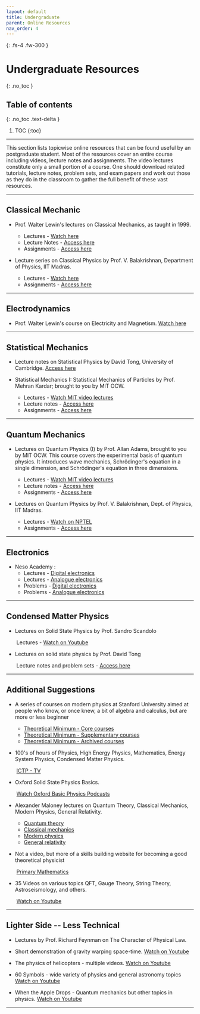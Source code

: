 ```yaml
---
layout: default
title: Undergraduate
parent: Online Resources
nav_order: 4
---
```


{: .fs-4 .fw-300 }

# Undergraduate Resources

{: .no_toc }

## Table of contents
{: .no_toc .text-delta }

1. TOC
{:toc}

---

This section lists topicwise online resources that can be found useful by an postgraduate student. Most of the resources cover an entire course including videos, lecture notes and assignments. The video lectures constitute only a small portion of a course. One should download related tutorials, lecture notes, problem sets, and exam papers and work out those as they do in the classroom to gather the full benefit of these vast resources.


---
## Classical Mechanic

- Prof. Walter Lewin&#39;s lectures on Classical Mechanics, as taught in 1999.
    - Lectures - [Watch here](https://ocw.aprende.org/courses/physics/8-01-physics-i-classical-mechanics-fall-1999/video-lectures)
    - Lecture Notes - [Access here](https://ocw.aprende.org/courses/physics/8-01-physics-i-classical-mechanics-fall-1999/lecture-notes/)
    - Assignments - [Access here](https://ocw.aprende.org/courses/physics/8-01-physics-i-classical-mechanics-fall-1999/assignments/)

- Lecture series on Classical Physics by Prof. V. Balakrishnan, Department of Physics, IIT Madras.
    - Lectures - [Watch here](https://nptel.ac.in/courses/122/106/122106027/#watch)
    - Assignments - [Access here](https://nptel.ac.in/courses/122/106/122106027/#downloads)

---
## Electrodynamics

- Prof. Walter Lewin&#39;s course on Electricity and Magnetism.
[Watch here](http://videolectures.net/mit802s02_electricity_magnetism/)

---
## Statistical Mechanics

- Lecture notes on Statistical Physics by David Tong, University of Cambridge. [Access here](http://www.damtp.cam.ac.uk/user/tong/statphys/sp.pdf)

- Statistical Mechanics I: Statistical Mechanics of Particles by Prof. Mehran Kardar; brought to you by MIT OCW.


    - Lectures - [Watch MIT video lectures](https://ocw.mit.edu/courses/physics/8-333-statistical-mechanics-i-statistical-mechanics-of-particles-fall-2013/video-lectures)
    - Lecture notes - [Access here](https://ocw.mit.edu/courses/physics/8-333-statistical-mechanics-i-statistical-mechanics-of-particles-fall-2013/lecture-notes)
    - Assignments - [Access here](https://ocw.mit.edu/courses/physics/8-333-statistical-mechanics-i-statistical-mechanics-of-particles-fall-2013/assignments)

---
## Quantum Mechanics

- Lectures on Quantum Physics (I) by Prof. Allan Adams, brought to you by MIT OCW. This course covers the experimental basis of quantum physics. It introduces wave mechanics, Schrödinger&#39;s equation in a single dimension, and Schrödinger&#39;s equation in three dimensions.


    - Lectures - [Watch MIT video lectures](https://ocw.mit.edu/courses/physics/8-04-quantum-physics-i-spring-2013/lecture-videos)
    - Lecture notes - [Access here](https://ocw.mit.edu/courses/physics/8-04-quantum-physics-i-spring-2013/lecture-notes)
    - Assignments - [Access here](https://ocw.mit.edu/courses/physics/8-04-quantum-physics-i-spring-2013/assignments)

- Lectures on Quantum Physics by Prof. V. Balakrishnan, Dept. of Physics, IIT Madras.
    - Lectures - [Watch on NPTEL](https://nptel.ac.in/courses/122/106/122106034/#video)
    - Assignments - [Access here](https://nptel.ac.in/courses/122/106/122106034/#downloads)

---
## Electronics

- Neso Academy :
  - Lectures - [Digital electronics](http://www.nesoacademy.org/electronics-engineering/digital-electronics/digital)
  - Lectures - [Analogue electronics](http://www.nesoacademy.org/electronics-engineering/analog-electronics/analog)
  - Problems - [Digital electronics](http://www.nesoacademy.org/electronics-engineering/digital-electronics/homework/homework-digital-main)
  - Problems - [Analogue electronics](http://www.nesoacademy.org/electronics#)

---
## Condensed Matter Physics

- Lectures on Solid State Physics by Prof. Sandro Scandolo


&nbsp;&nbsp;&nbsp;&nbsp;&nbsp;&nbsp;
Lectures - [Watch on Youtube](https://www.youtube.com/playlist?list=PLp0hSY2uBeP_IL61cNFAjOvdd4qXVujlM)
- Lectures on solid state physics by Prof. David Tong

&nbsp;&nbsp;&nbsp;&nbsp;&nbsp;&nbsp;
Lecture notes and problem sets - [Access here](http://www.damtp.cam.ac.uk/user/tong/solidstate.html)


---
## Additional Suggestions

- A series of courses on modern physics at Stanford University aimed at people who know, or once knew, a bit of algebra and calculus, but are more or less beginner
  - [Theoretical Minimum - Core courses](http://theoreticalminimum.com/courses)
  - [Theoretical Minimum - Supplementary courses](http://theoreticalminimum.com/courses/supplemental)
  - [Theoretical Minimum - Archived courses](http://theoreticalminimum.com/courses/archive)

- 100&#39;s of hours of Physics, High Energy Physics, Mathematics, Energy System Physics, Condensed Matter Physics.

&nbsp;&nbsp;&nbsp;&nbsp;&nbsp;&nbsp;
[ICTP - TV](http://www.ictp.tv/)

- Oxford Solid State Physics Basics.

&nbsp;&nbsp;&nbsp;&nbsp;&nbsp;&nbsp;
[Watch Oxford Basic Physics Podcasts](https://podcasts.ox.ac.uk/series/oxford-solid-state-basics)

- Alexander Maloney lectures on Quantum Theory, Classical Mechanics, Modern Physics, General Relativity.
  - [Quantum theory](https://www.youtube.com/watch?v=AoJ8NGImz2A&amp;list=PLrbYZnU7vahIbplgN1YwOmpmlTh-cRJZ5)
  - [Classical mechanics](https://www.youtube.com/watch?v=9M1l3zx1vw0&amp;list=PLrbYZnU7vahLwGDMeVlRib_L_MpkOhphu)
  - [Modern physics](https://www.youtube.com/watch?v=1JM1k5ys2Ek&amp;list=PLrbYZnU7vahIoDQye5cwtG3CGdzs-zd0U)
  - [General relativity](https://www.youtube.com/watch?v=GdfqXyKJycM&amp;list=PLrbYZnU7vahLdijxQnWO2eBk3XTJMvO4a)

- Not a video, but more of a skills building website for becoming a good theoretical physicist

&nbsp;&nbsp;&nbsp;&nbsp;&nbsp;&nbsp;
[Primary Mathematics](http://www.staff.science.uu.nl/~gadda001/goodtheorist/primarymathematics.html)

- 35 Videos on various topics QFT, Gauge Theory, String Theory, Astroseismology, and others.

&nbsp;&nbsp;&nbsp;&nbsp;&nbsp;&nbsp;
[Watch on Youtube](https://www.youtube.com/watch?v=ts62t3ItdAM&amp;feature=youtu.be&amp;list=PLTn74Qx5mPsT7TKprAtNKZmulHs0qXB1K)

---

## Lighter Side -- Less Technical
- Lectures by Prof. Richard Feynman on The Character of Physical Law.

- Short demonstration of gravity warping space-time.
[Watch on Youtube](https://www.youtube.com/watch?v=jlTVIMOix3I)

- The physics of helicopters - multiple videos.
[Watch on Youtube](https://www.youtube.com/watch?v=Cg1CPmtZL4c&amp;amp;list=PL6CECC2E56B68A2C3&amp;amp;index=1&amp;amp;feature=plpp_video)

- 60 Symbols - wide variety of physics and general astronomy topics
[Watch on Youtube](https://www.youtube.com/user/sixtysymbols)

- When the Apple Drops - Quantum mechanics but other topics in physics.
[Watch on Youtube](https://www.youtube.com/user/whentheappledrops/videos)

---
